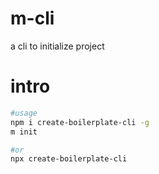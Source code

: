 # m-cli
a cli to initialize project

# intro 
```sh
#usage
npm i create-boilerplate-cli -g
m init

#or
npx create-boilerplate-cli
```